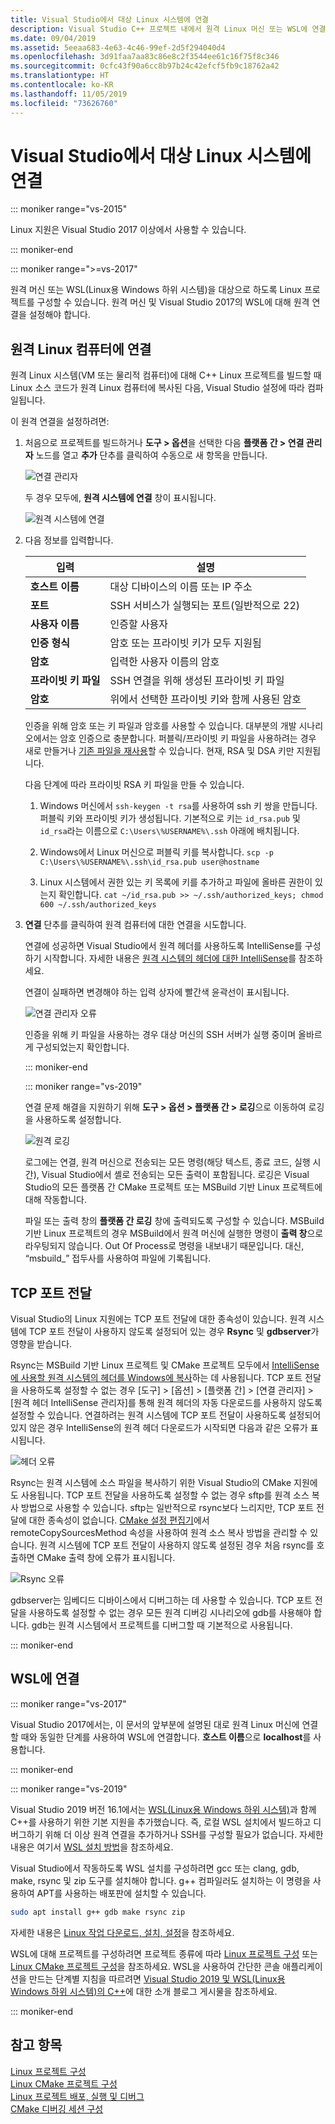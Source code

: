 ```yaml
---
title: Visual Studio에서 대상 Linux 시스템에 연결
description: Visual Studio C++ 프로젝트 내에서 원격 Linux 머신 또는 WSL에 연결하는 방법입니다.
ms.date: 09/04/2019
ms.assetid: 5eeaa683-4e63-4c46-99ef-2d5f294040d4
ms.openlocfilehash: 3d91faa7aa83c86e8c2f3544ee61c16f75f8c346
ms.sourcegitcommit: 0cfc43f90a6cc8b97b24c42efcf5fb9c18762a42
ms.translationtype: HT
ms.contentlocale: ko-KR
ms.lasthandoff: 11/05/2019
ms.locfileid: "73626760"
---
```

# <a name="connect-to-your-target-linux-system-in-visual-studio"></a>Visual Studio에서 대상 Linux 시스템에 연결

::: moniker range="vs-2015"

Linux 지원은 Visual Studio 2017 이상에서 사용할 수 있습니다.

::: moniker-end

::: moniker range=">=vs-2017"

원격 머신 또는 WSL(Linux용 Windows 하위 시스템)을 대상으로 하도록 Linux 프로젝트를 구성할 수 있습니다. 원격 머신 및 Visual Studio 2017의 WSL에 대해 원격 연결을 설정해야 합니다. 

## <a name="connect-to-a-remote-linux-computer"></a>원격 Linux 컴퓨터에 연결

원격 Linux 시스템(VM 또는 물리적 컴퓨터)에 대해 C++ Linux 프로젝트를 빌드할 때 Linux 소스 코드가 원격 Linux 컴퓨터에 복사된 다음, Visual Studio 설정에 따라 컴파일됩니다.

이 원격 연결을 설정하려면:

1. 처음으로 프로젝트를 빌드하거나 **도구 > 옵션**을 선택한 다음 **플랫폼 간 > 연결 관리자** 노드를 열고 **추가** 단추를 클릭하여 수동으로 새 항목을 만듭니다.

   ![연결 관리자](media/settings_connectionmanager.png)

   두 경우 모두에, **원격 시스템에 연결** 창이 표시됩니다.

   ![원격 시스템에 연결](media/connect.png)

1. 다음 정보를 입력합니다.

   | 입력 | 설명
   | ----- | ---
   | **호스트 이름**           | 대상 디바이스의 이름 또는 IP 주소
   | **포트**                | SSH 서비스가 실행되는 포트(일반적으로 22)
   | **사용자 이름**           | 인증할 사용자
   | **인증 형식** | 암호 또는 프라이빗 키가 모두 지원됨
   | **암호**            | 입력한 사용자 이름의 암호
   | **프라이빗 키 파일**    | SSH 연결을 위해 생성된 프라이빗 키 파일
   | **암호**          | 위에서 선택한 프라이빗 키와 함께 사용된 암호

   인증을 위해 암호 또는 키 파일과 암호를 사용할 수 있습니다. 대부분의 개발 시나리오에서는 암호 인증으로 충분합니다. 퍼블릭/프라이빗 키 파일을 사용하려는 경우 새로 만들거나 [기존 파일을 재사용](https://security.stackexchange.com/questions/10203/reusing-private-public-keys)할 수 있습니다. 현재, RSA 및 DSA 키만 지원됩니다. 
   
   다음 단계에 따라 프라이빗 RSA 키 파일을 만들 수 있습니다.

    1. Windows 머신에서 `ssh-keygen -t rsa`를 사용하여 ssh 키 쌍을 만듭니다. 퍼블릭 키와 프라이빗 키가 생성됩니다. 기본적으로 키는 `id_rsa.pub` 및 `id_rsa`라는 이름으로 `C:\Users\%USERNAME%\.ssh` 아래에 배치됩니다.

    1. Windows에서 Linux 머신으로 퍼블릭 키를 복사합니다. `scp -p C:\Users\%USERNAME%\.ssh\id_rsa.pub user@hostname`

    1. Linux 시스템에서 권한 있는 키 목록에 키를 추가하고 파일에 올바른 권한이 있는지 확인합니다. `cat ~/id_rsa.pub >> ~/.ssh/authorized_keys; chmod 600 ~/.ssh/authorized_keys`

1. **연결** 단추를 클릭하여 원격 컴퓨터에 대한 연결을 시도합니다. 

   연결에 성공하면 Visual Studio에서 원격 헤더를 사용하도록 IntelliSense를 구성하기 시작합니다. 자세한 내용은 [원격 시스템의 헤더에 대한 IntelliSense](configure-a-linux-project.md#remote_intellisense)를 참조하세요.

   연결이 실패하면 변경해야 하는 입력 상자에 빨간색 윤곽선이 표시됩니다.

   ![연결 관리자 오류](media/settings_connectionmanagererror.png)

   인증을 위해 키 파일을 사용하는 경우 대상 머신의 SSH 서버가 실행 중이며 올바르게 구성되었는지 확인합니다.

   ::: moniker-end

   ::: moniker range="vs-2019"

   연결 문제 해결을 지원하기 위해 **도구 > 옵션 > 플랫폼 간 > 로깅**으로 이동하여 로깅을 사용하도록 설정합니다.

   ![원격 로깅](media/remote-logging-vs2019.png)

   로그에는 연결, 원격 머신으로 전송되는 모든 명령(해당 텍스트, 종료 코드, 실행 시간), Visual Studio에서 셸로 전송되는 모든 출력이 포함됩니다. 로깅은 Visual Studio의 모든 플랫폼 간 CMake 프로젝트 또는 MSBuild 기반 Linux 프로젝트에 대해 작동합니다.

   파일 또는 출력 창의 **플랫폼 간 로깅** 창에 출력되도록 구성할 수 있습니다. MSBuild 기반 Linux 프로젝트의 경우 MSBuild에서 원격 머신에 실행한 명령이 **출력 창**으로 라우팅되지 않습니다. Out Of Process로 명령을 내보내기 때문입니다. 대신, “msbuild_” 접두사를 사용하여 파일에 기록됩니다.
   
## <a name="tcp-port-forwarding"></a>TCP 포트 전달

Visual Studio의 Linux 지원에는 TCP 포트 전달에 대한 종속성이 있습니다. 원격 시스템에 TCP 포트 전달이 사용하지 않도록 설정되어 있는 경우 **Rsync** 및 **gdbserver**가 영향을 받습니다. 

Rsync는 MSBuild 기반 Linux 프로젝트 및 CMake 프로젝트 모두에서 [IntelliSense에 사용할 원격 시스템의 헤더를 Windows에 복사](configure-a-linux-project.md#remote_intellisense)하는 데 사용됩니다. TCP 포트 전달을 사용하도록 설정할 수 없는 경우 [도구] > [옵션] > [플랫폼 간] > [연결 관리자] > [원격 헤더 IntelliSense 관리자]를 통해 원격 헤더의 자동 다운로드를 사용하지 않도록 설정할 수 있습니다. 연결하려는 원격 시스템에 TCP 포트 전달이 사용하도록 설정되어 있지 않은 경우 IntelliSense의 원격 헤더 다운로드가 시작되면 다음과 같은 오류가 표시됩니다.

![헤더 오류](media/port-forwarding-headers-error.png)

Rsync는 원격 시스템에 소스 파일을 복사하기 위한 Visual Studio의 CMake 지원에도 사용됩니다. TCP 포트 전달을 사용하도록 설정할 수 없는 경우 sftp를 원격 소스 복사 방법으로 사용할 수 있습니다. sftp는 일반적으로 rsync보다 느리지만, TCP 포트 전달에 대한 종속성이 없습니다. [CMake 설정 편집기](../build/cmakesettings-reference.md#additional-settings-for-cmake-linux-projects)에서 remoteCopySourcesMethod 속성을 사용하여 원격 소스 복사 방법을 관리할 수 있습니다. 원격 시스템에 TCP 포트 전달이 사용하지 않도록 설정된 경우 처음 rsync를 호출하면 CMake 출력 창에 오류가 표시됩니다.

![Rsync 오류](media/port-forwarding-copy-error.png)

gdbserver는 임베디드 디바이스에서 디버그하는 데 사용할 수 있습니다. TCP 포트 전달을 사용하도록 설정할 수 없는 경우 모든 원격 디버깅 시나리오에 gdb를 사용해야 합니다. gdb는 원격 시스템에서 프로젝트를 디버그할 때 기본적으로 사용됩니다. 

   ::: moniker-end

## <a name="connect-to-wsl"></a>WSL에 연결

::: moniker range="vs-2017"

Visual Studio 2017에서는, 이 문서의 앞부분에 설명된 대로 원격 Linux 머신에 연결할 때와 동일한 단계를 사용하여 WSL에 연결합니다. **호스트 이름**으로 **localhost**를 사용합니다.

::: moniker-end

::: moniker range="vs-2019"

Visual Studio 2019 버전 16.1에서는 [WSL(Linux용 Windows 하위 시스템)](https://docs.microsoft.com/windows/wsl/about)과 함께 C++를 사용하기 위한 기본 지원을 추가했습니다.  즉, 로컬 WSL 설치에서 빌드하고 디버그하기 위해 더 이상 원격 연결을 추가하거나 SSH를 구성할 필요가 없습니다. 자세한 내용은 여기서 [WSL 설치 방법](https://docs.microsoft.com/windows/wsl/install-win10)을 참조하세요.

Visual Studio에서 작동하도록 WSL 설치를 구성하려면 gcc 또는 clang, gdb, make, rsync 및 zip 도구를 설치해야 합니다. g++ 컴파일러도 설치하는 이 명령을 사용하여 APT를 사용하는 배포판에 설치할 수 있습니다. 

```bash
sudo apt install g++ gdb make rsync zip
```
자세한 내용은 [Linux 작업 다운로드, 설치, 설정](download-install-and-setup-the-linux-development-workload.md)을 참조하세요.

WSL에 대해 프로젝트를 구성하려면 프로젝트 종류에 따라 [Linux 프로젝트 구성](configure-a-linux-project.md) 또는 [Linux CMake 프로젝트 구성](cmake-linux-project.md)을 참조하세요. WSL을 사용하여 간단한 콘솔 애플리케이션을 만드는 단계별 지침을 따르려면 [Visual Studio 2019 및 WSL(Linux용 Windows 하위 시스템)의 C++](https://devblogs.microsoft.com/cppblog/c-with-visual-studio-2019-and-windows-subsystem-for-linux-wsl/)에 대한 소개 블로그 게시물을 참조하세요.

::: moniker-end

## <a name="see-also"></a>참고 항목

[Linux 프로젝트 구성](configure-a-linux-project.md)<br />
[Linux CMake 프로젝트 구성](cmake-linux-project.md)<br />
[Linux 프로젝트 배포, 실행 및 디버그](deploy-run-and-debug-your-linux-project.md)<br />
[CMake 디버깅 세션 구성](../build/configure-cmake-debugging-sessions.md)
